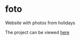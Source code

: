 # foto
Website with photos from holidays

The project can be viewed [here](https://marcocollander.github.io/foto/index.html)
